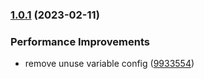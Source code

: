 

### [1.0.1](https://github.com/Phojie/restaurant-management-system/compare/1.0.0...1.0.1) (2023-02-11)


### Performance Improvements

* remove unuse variable config ([9933554](https://github.com/Phojie/restaurant-management-system/commit/993355498a1e879f412252b1e7f7247921342f47))